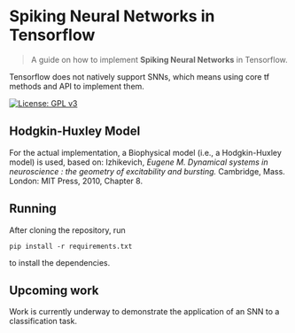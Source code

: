 # Spiking Neural Networks in Tensorflow
> A guide on how to implement **Spiking Neural Networks** in Tensorflow. 

Tensorflow does not natively support SNNs, which means using core tf methods and API to implement them.

[![License: GPL v3](https://img.shields.io/badge/License-GPL%20v3-blue.svg)](https://www.gnu.org/licenses/gpl-3.0)

## Hodgkin-Huxley Model

For the actual implementation, a Biophysical model (i.e., a Hodgkin-Huxley model) is used, based on:  Izhikevich, *Eugene M. Dynamical systems in neuroscience : the geometry of excitability and bursting.* Cambridge, Mass. London: MIT Press, 2010, Chapter 8.

## Running

After cloning the repository, run

```
pip install -r requirements.txt
```
to install the dependencies.  

## Upcoming work

Work is currently underway to demonstrate the application of an SNN to a classification task.

